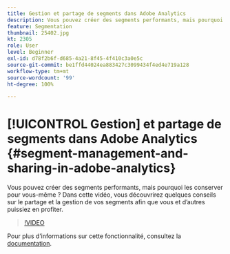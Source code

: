 ```yaml
---
title: Gestion et partage de segments dans Adobe Analytics
description: Vous pouvez créer des segments performants, mais pourquoi les conserver pour vous-même ? Dans cette vidéo, vous découvrirez quelques conseils sur le partage et la gestion de vos segments afin que vous et d’autres puissiez en profiter.
feature: Segmentation
thumbnail: 25402.jpg
kt: 2305
role: User
level: Beginner
exl-id: d78f2b6f-d685-4a21-8f45-4f410c3a0e5c
source-git-commit: be1ffd44024ea883427c3099434f4ed4e719a128
workflow-type: tm+mt
source-wordcount: '99'
ht-degree: 100%

---
```


# [!UICONTROL Gestion] et partage de segments dans Adobe Analytics {#segment-management-and-sharing-in-adobe-analytics}

Vous pouvez créer des segments performants, mais pourquoi les conserver pour vous-même ? Dans cette vidéo, vous découvrirez quelques conseils sur le partage et la gestion de vos segments afin que vous et d’autres puissiez en profiter.

>[!VIDEO](https://video.tv.adobe.com/v/25402/?quality=12&learn=on)

Pour plus dʼinformations sur cette fonctionnalité, consultez la [documentation](https://experienceleague.adobe.com/docs/analytics/components/segmentation/segmentation-workflow/seg-manage.html?lang=fr).
